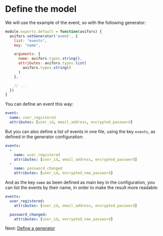 # Define the model

We will use the example of the event, so with the following generator:

```javascript
module.exports.default = function(avifors) {
  avifors.setGenerator('event', {
    list: "events",
    key: "name",

    arguments: {
      name: avifors.types.string(),
      attributes: avifors.types.list(
        avifors.types.string()
      )
    },

    // ...
  })
}

```

You can define an event this way:

```yaml
event:
  name: user_registered
  attributes: [user_id, email_address, encrypted_password]
```

But you can also define a list of events in one file, using the key `events`, as defined in the generator configuration:

```yaml
events:
  -
    name: user_registered
    attributes: [user_id, email_address, encrypted_password]
  -
    name: password_changed
    attributes: [user_id, encrypted_new_password]
```

And as the key `name` as been defined as main key in the configuration, you can list the events by their name, in order to make the result more readable:

```yaml
events:
  user_registered:
    attributes: [user_id, email_address, encrypted_password]

  password_changed:
    attributes: [user_id, encrypted_new_password]
```

Next: [Define a generator](https://github.com/antarestupin/Avifors/tree/master/doc/generator.md)
